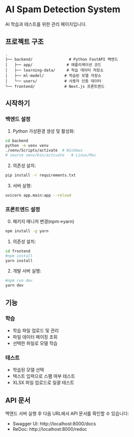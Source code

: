# AI Spam Detection System

AI 학습과 테스트를 위한 관리 페이지입니다.

## 프로젝트 구조

```
.
├── backend/                # Python FastAPI 백엔드
│   ├── app/               # 애플리케이션 코드
│   ├── learning-data/     # 학습 데이터 저장소
│   ├── ml-model/         # 학습된 모델 저장소
│   └── users/            # 사용자 인증 데이터
└── frontend/             # Next.js 프론트엔드
```

## 시작하기

### 백엔드 설정

1. Python 가상환경 생성 및 활성화:
```bash
cd backend
python -m venv venv
./venv/Scripts/activate  # Windows
# source venv/bin/activate   # Linux/Mac
```

2. 의존성 설치:
```bash
pip install -r requirements.txt
```

3. 서버 실행:
```bash
uvicorn app.main:app --reload
```

### 프론트엔드 설정
0. 패키지 매니저 변경(npm->yarn)
```bash
npm install -g yarn
```

1. 의존성 설치:
```bash
cd frontend
#npm install
yarn install
```

2. 개발 서버 실행:
```bash
#npm run dev
yarn dev
```

## 기능

### 학습
- 학습 파일 업로드 및 관리
- 파일 데이터 페이징 조회
- 선택한 파일로 모델 학습

### 테스트
- 학습된 모델 선택
- 텍스트 입력으로 스팸 여부 테스트
- XLSX 파일 업로드로 일괄 테스트

## API 문서

백엔드 서버 실행 후 다음 URL에서 API 문서를 확인할 수 있습니다:
- Swagger UI: http://localhost:8000/docs
- ReDoc: http://localhost:8000/redoc